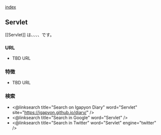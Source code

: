 [index](https://igapyon.github.io/diary/keyword/index.html)

## Servlet

[[Servlet]] は、、、、です。

### URL

* TBD URL

### 特徴

* TBD URL

### 検索

* <@linksearch title="Search on Igapyon Diary" word="Servlet" site="https://igapyon.github.io/diary/" />
* <@linksearch title="Search in Google" word="Servlet" />
* <@linksearch title="Search in Twitter" word="Servlet" engine="twitter" />

